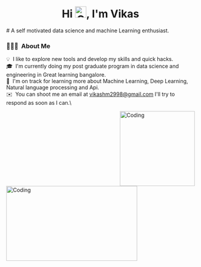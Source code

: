 <h1 align="center">Hi <img height=30 width=30 alt="GIF" src="https://raw.githubusercontent.com/MartinHeinz/MartinHeinz/master/wave.gif" />, I'm Vikas</h1>
# A self motivated data science and machine Learning enthusiast.

### 👨🏻‍💻 &nbsp;About Me

💡 &nbsp;I like to explore new tools and develop my skills and quick hacks.\
🎓 &nbsp;I'm currently doing my post graduate program in data science and engineering in Great learning bangalore.\
🌱 &nbsp;I'm on track for learning more about Machine Learning, Deep Learning, Natural language processing and Api.\
✉️ &nbsp;You can shoot me an email at vikashm2998@gmail.com I'll try to respond as soon as I can.\


<img align="right" alt="Coding" width="200" height="200" src="https://media.giphy.com/media/VTtANKl0beDFQRLDTh/giphy.gif">
<img align="left" alt="Coding" width="350" height="200" src="https://editor.analyticsvidhya.com/uploads/88587machine-learning-concept-chart-keywords-icons-white-background-137897366.jpg">

